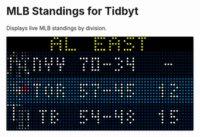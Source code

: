 # MLB Standings for Tidbyt

Displays live MLB standings by division.

![MLB Standings for Tidbyt](screenshot.png)

